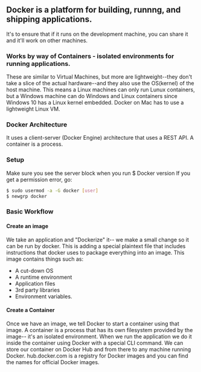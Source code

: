## Docker is a platform for building, runnng, and shipping applications. 
It's to ensure that if it runs on the development machine, you can share it and it'll work on other machines. 

### Works by way of Containers - isolated environments for running applications. 
These are similar to Virtual Machines, but more are lightweight--they don't take a slice of the actual hardware--and they also use the OS(kernel) of the host machine. This means a Linux machines can only run Lunux containers, but a Windows machine can do Windows and Linux containers since Windows 10 has a Linux kernel embedded. Docker on Mac has to use a lightweight Linux VM.

### Docker Architecture
It uses a client-server (Docker Engine) architecture that uses a REST API. A container is a process. 
  
### Setup
Make sure you see the server block when you run $ Docker version
If you get a permission error, go:
```bash
$ sudo usermod -a -G docker [user]
$ newgrp docker
```
  
### Basic Workflow  
#### Create an **image**
We take an application and "Dockerize" it-- we make a small change so it can be run by docker. This is adding a special plaintext file that includes instructions that docker uses to package everything into an image.
This image contains things such as:
- A cut-down OS
- A runtime environment
- Application files
- 3rd party libraries
- Environment variables.

#### Create a Container  
Once we have an image, we tell Docker to start a container using that image. A container is a process that has its own filesystem provided by the image-- it's an isolated environment. 
When we run the application we do it inside the container using Docker with a special CLI command. 
We can store our container on Docker Hub and from there to any machine running Docker. 
hub.docker.com is a registry for Docker images and you can find the names for official Docker images.


